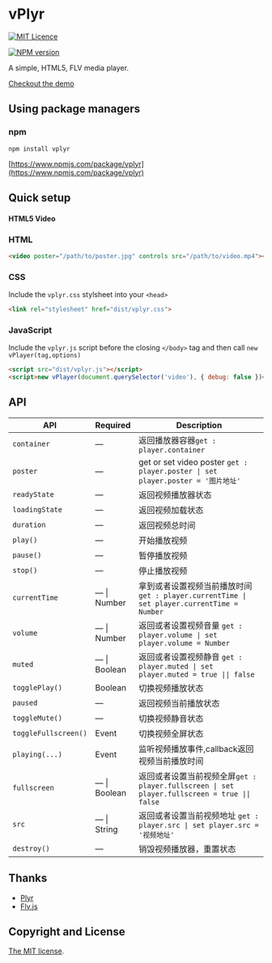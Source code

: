 # vPlyr
[![MIT Licence](https://badges.frapsoft.com/os/mit/mit.svg?v=103)](https://opensource.org/licenses/mit-license.php)

[![NPM version](https://badge.fury.io/js/vplyr.svg)](http://badge.fury.io/js/vplyr)

A simple, HTML5, FLV media player.

[Checkout the demo](http://vplyr.marryto.me)

## Using package managers

### npm
```
npm install vplyr
```
[https://www.npmjs.com/package/vplyr](https://www.npmjs.com/package/vplyr)

## Quick setup

#### HTML5 Video
### HTML
```html
<video poster="/path/to/poster.jpg" controls src="/path/to/video.mp4"></video>
```

### CSS
Include the `vplyr.css` stylsheet into your `<head>`

```html
<link rel="stylesheet" href="dist/vplyr.css">
```

### JavaScript 
Include the `vplyr.js` script before the closing `</body>` tag and then call `new vPlayer(tag,options)`

```html
<script src="dist/vplyr.js"></script>
<script>new vPlayer(document.querySelector('video'), { debug: false })</script>
```

## API
<table class="table" width="100%">
<thead>
  <tr>
    <th width="20%">API</th>
    <th width="15%">Required</th>
    <th width="65%">Description</th>
  </tr>
</thead>
<tbody>
  <tr>
    <td><code>container</code></td>
    <td>&mdash;</td>
    <td>返回播放器容器<code>get : player.container</code></td>
  </tr>
  <tr>
    <td><code>poster</code></td>
    <td>&mdash;</td>
    <td>get or set video poster <code>get : player.poster | set player.poster = '图片地址'</code></td>
  </tr>
  <tr>
    <td><code>readyState</code></td>
    <td>&mdash;</td>
    <td>返回视频播放器状态</td>
  </tr>
  <tr>
    <td><code>loadingState</code></td>
    <td>&mdash;</td>
    <td>返回视频加载状态</td>
  </tr>
  <tr>
    <td><code>duration</code></td>
    <td>&mdash;</td>
    <td>返回视频总时间</td>
  </tr>
  <tr>
    <td><code>play()</code></td>
    <td>&mdash;</td>
    <td>开始播放视频</td>
  </tr>
  <tr>
    <td><code>pause()</code></td>
    <td>&mdash;</td>
    <td>暂停播放视频</td>
  </tr>
  <tr>
    <td><code>stop()</code></td>
    <td>&mdash;</td>
    <td>停止播放视频</td>
  </tr>
  <tr>
    <td><code>currentTime</code></td>
    <td>&mdash; | Number </td>
    <td>拿到或者设置视频当前播放时间 <code>get : player.currentTime | set player.currentTime = Number</code></td>
  </tr>
  <tr>
    <td><code>volume</code></td>
    <td>&mdash; | Number </td>
    <td>返回或者设置视频音量 <code>get : player.volume | set player.volume = Number</code></td>
  </tr>
  <tr>
    <td><code>muted</code></td>
    <td>&mdash; | Boolean</td>
    <td>返回或者设置视频静音 <code>get : player.muted | set player.muted = true || false</code></td>
  </tr>
  <tr>
    <td><code>togglePlay()</code></td>
    <td>Boolean</td>
    <td>切换视频播放状态</td>
  </tr>
  <tr>
    <td><code>paused</code></td>
    <td>&mdash;</td>
    <td>返回视频当前播放状态</td>
  </tr>
  <tr>
    <td><code>toggleMute()</code></td>
    <td>&mdash;</td>
    <td>切换视频静音状态</td>
  </tr>
  <tr>
    <td><code>toggleFullscreen()</code></td>
    <td>Event</td>
    <td>切换视频全屏状态</td>
  </tr>
  <tr>
    <td><code>playing(...)</code></td>
    <td>Event</td>
    <td>监听视频播放事件,callback返回视频当前播放时间</td>
  </tr>
  <tr>
    <td><code>fullscreen</code></td>
    <td>&mdash; | Boolean</td>
    <td>返回或者设置当前视频全屏<code>get : player.fullscreen | set player.fullscreen = true || false </code></td>
  </tr>
  <tr>
    <td><code>src</code></td>
    <td>&mdash; | String</td>
    <td>
      返回或者设置当前视频地址
      <code>get : player.src | set player.src = '视频地址'</code>
    </td>
  </tr>
  <tr>
    <td><code>destroy()</code></td>
    <td>&mdash;</td>
    <td>销毁视频播放器，重置状态</td>
  </tr>
 </tbody>
</table>

## Thanks

- [Plyr](https://github.com/selz/plyr)
- [Flv.js](https://github.com/Bilibili/flv.js)

## Copyright and License
[The MIT license](license.md).